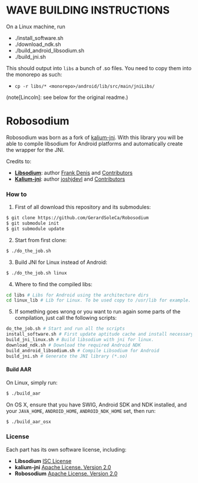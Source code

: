# WAVE BUILDING INSTRUCTIONS

On a Linux machine, run 
- ./install\_software.sh
- ./download\_ndk.sh
- ./build\_android\_libsodium.sh
- ./build\_jni.sh

This should output into `libs` a bunch of .so files. You need to copy them into the monorepo as such:
- `cp -r libs/* <monorepo>/android/lib/src/main/jniLibs/`

(note[Lincoln]: see below for the original readme.)

# Robosodium

Robosodium was born as a fork of [kalium-jni](https://github.com/joshjdevl/kalium-jni/). With this library you will be able to compile libsodium for Android platforms and automatically create the wrapper for the JNI.

Credits to:
* [**Libsodium**](https://github.com/jedisct1/libsodium): author [Frank Denis](https://github.com/jedisct1) and [Contributors](https://github.com/jedisct1/libsodium/graphs/contributors)
* [**Kalium-jni**](https://github.com/joshjdevl/kalium-jni/): author [joshjdevl](https://github.com/joshjdevl) and [Contributors](https://github.com/joshjdevl/kalium-jni/graphs/contributors)

### How to

1. First of all download this repository and its submodules:
  ```bash
  $ git clone https://github.com/GerardSoleCa/Robosodium
  $ git submodule init 
  $ git submodule update
  ```

2. Start from first clone:
  ```bash
  $ ./do_the_job.sh
  ```
  
3. Build JNI for Linux instead of Android:
  ```bash
  $ ./do_the_job.sh linux
  ```
4. Where to find the compiled libs:
  ```bash
  cd libs # Libs for Android using the architecture dirs
  cd linux_lib # Lib for Linux. To be used copy to /usr/lib for example. Or just place anywhere you want
  ```

5. If something goes wrong or you want to run again some parts of the compilation, just call the following scripts:
  ```bash
  do_the_job.sh # Start and run all the scripts
  install_software.sh # First update aptitude cache and install necessary packages
  build_jni_linux.sh # Build libsodium with jni for linux.
  download_ndk.sh # Download the required Android NDK
  build_android_libsodium.sh # Compile Libsodium for Android
  build_jni.sh # Generate the JNI library (*.so)
  ```

#### Build AAR

On Linux, simply run:
```bash
$ ./build_aar
```

On OS X, ensure that you have SWIG, Android SDK and NDK installed, and your `JAVA_HOME`, `ANDROID_HOME`, `ANDROID_NDK_HOME` set, then run:
```bash
$ ./build_aar_osx
```

### License

Each part has its own software license, including:
* **Libsodium** [ISC License](https://github.com/jedisct1/libsodium/blob/master/LICENSE)
* **kalium-jni** [Apache License. Version 2.0](https://github.com/joshjdevl/kalium-jni/blob/master/LICENSE.txt)
* **Robosodium** [Apache License. Version 2.0](https://github.com/GerardSoleCa/Robosodium/blob/master/LICENSE.txt)
